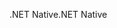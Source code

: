 <span data-ttu-id="1e055-101">.NET Native</span><span class="sxs-lookup"><span data-stu-id="1e055-101">.NET Native</span></span>